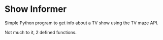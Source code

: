 # Show Informer

Simple Python program to get info about a TV show using the TV maze API.

Not much to it, 2 defined functions.
